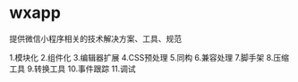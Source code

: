 # wxapp
提供微信小程序相关的技术解决方案、工具、规范

1.模块化
2.组件化
3.编辑器扩展
4.CSS预处理
5.同构
6.兼容处理
7.脚手架
8.压缩工具
9.转换工具
10.事件跟踪
11.调试